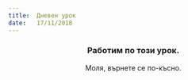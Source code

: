 ```yaml
---
title:  Дневен урок
date:   17/11/2018
---
```


### <center>Работим по този урок.</center>
<center>Моля, върнете се по-късно.</center>